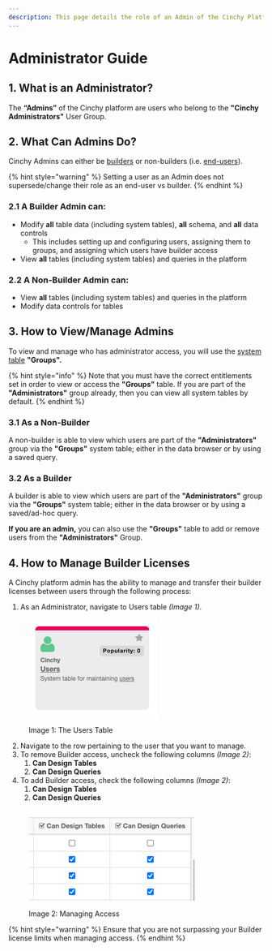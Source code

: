 ```yaml
---
description: This page details the role of an Admin of the Cinchy Platform
---
```


# Administrator Guide

## 1. What is an Administrator?

The **“Admins”** of the Cinchy platform are users who belong to the **"Cinchy Administrators"** User Group.

## 2. What Can Admins Do?

Cinchy Admins can either be [builders](builder-guides/) or non-builders (i.e. [end-users](user-guides/)).

{% hint style="warning" %}
Setting a user as an Admin does not supersede/change their role as an end-user vs builder.
{% endhint %}

### 2.1 A Builder Admin can:

* Modify **all** table data (including system tables), **all** schema, and **all** data controls
  * This includes setting up and configuring users, assigning them to groups, and assigning which users have builder access
* View **all** tables (including system tables) and queries in the platform

### 2.2 A Non-Builder Admin can:

* View **all** tables (including system tables) and queries in the platform
* Modify data controls for tables

## 3. How to View/Manage Admins

To view and manage who has administrator access, you will use the [system table](builder-guides/creating-tables/system-tables.md) **"Groups".**

{% hint style="info" %}
Note that you must have the correct entitlements set in order to view or access the **"Groups"** table. If you are part of the **"Administrators"** group already, then you can view all system tables by default.
{% endhint %}

### 3.1 As a Non-Builder

A non-builder is able to view which users are part of the **"Administrators"** group via the **"Groups"** system table; either in the data browser or by using a saved query.

### 3.2 As a Builder

A builder is able to view which users are part of the **"Administrators"** group via the **"Groups"** system table; either in the data browser or by using a saved/ad-hoc query.

**If you are an admin,** you can also use the **"Groups"** table to add or remove users from the **"Administrators"** Group.

## 4. How to Manage Builder Licenses

A Cinchy platform admin has the ability to manage and transfer their builder licenses between users through the following process:

1. As an Administrator, navigate to Users table _(Image 1)._

<figure><img src="../.gitbook/assets/image (508).png" alt=""><figcaption><p>Image 1: The Users Table</p></figcaption></figure>

2. Navigate to the row pertaining to the user that you want to manage.
3. To remove Builder access, uncheck the following columns _(Image 2)_:
   1. **Can Design Tables**
   2. **Can Design Queries**
4. To add Builder access, check the following columns _(Image 2)_:
   1. **Can Design Tables**
   2. **Can Design Queries**

<figure><img src="../.gitbook/assets/image (516).png" alt=""><figcaption><p>Image 2: Managing Access</p></figcaption></figure>

{% hint style="warning" %}
Ensure that you are not surpassing your Builder license limits when managing access.
{% endhint %}
